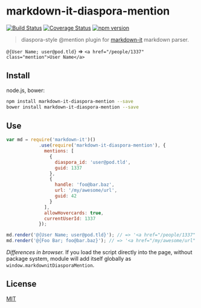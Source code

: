 # markdown-it-diaspora-mention

[![Build Status](https://img.shields.io/travis/diaspora/markdown-it-diaspora-mention/master.svg?style=flat)](https://travis-ci.org/diaspora/markdown-it-diaspora-mention)
[![Coverage Status](https://img.shields.io/coveralls/diaspora/markdown-it-diaspora-mention/master.svg?style=flat)](https://coveralls.io/r/diaspora/markdown-it-diaspora-mention?branch=master)
[![npm version](https://img.shields.io/npm/v/markdown-it-diaspora-mention.svg?style=flat)](https://npmjs.com/package/markdown-it-diaspora-mention)

> diaspora-style @mention plugin for [markdown-it](https://github.com/markdown-it/markdown-it) markdown parser.

`@{User Name; user@pod.tld}` => `<a href="/people/1337" class="mention">User Name</a>`

## Install

node.js, bower:

```bash
npm install markdown-it-diaspora-mention --save
bower install markdown-it-diaspora-mention --save
```

## Use

```js
var md = require('markdown-it')()
            .use(require('markdown-it-diaspora-mention'), {
              mentions: [
                {
                  diaspora_id: 'user@pod.tld',
                  guid: 1337
                },
                {
                  handle: 'foo@bar.baz',
                  url: '/my/awesome/url',
                  guid: 42
                }
              ],
              allowHovercards: true,
              currentUserId: 1337
            });

md.render('@{User Name; user@pod.tld}'); // => '<a href="/people/1337" class="mention">User Name</a>'
md.render('@{Foo Bar; foo@bar.baz}'); // => '<a href="/my/awesome/url" class="mention hovercardable">Foo Bar</a>'
```

_Differences in browser._ If you load the script directly into the page, without
package system, module will add itself globally as `window.markdownitDiasporaMention`.

## License

[MIT](https://github.com/svbergerem/markdown-it-hashtag/blob/master/LICENSE)
